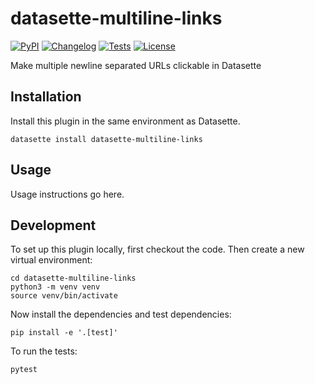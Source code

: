 # datasette-multiline-links

[![PyPI](https://img.shields.io/pypi/v/datasette-multiline-links.svg)](https://pypi.org/project/datasette-multiline-links/)
[![Changelog](https://img.shields.io/github/v/release/simonw/datasette-multiline-links?include_prereleases&label=changelog)](https://github.com/simonw/datasette-multiline-links/releases)
[![Tests](https://github.com/simonw/datasette-multiline-links/workflows/Test/badge.svg)](https://github.com/simonw/datasette-multiline-links/actions?query=workflow%3ATest)
[![License](https://img.shields.io/badge/license-Apache%202.0-blue.svg)](https://github.com/simonw/datasette-multiline-links/blob/main/LICENSE)

Make multiple newline separated URLs clickable in Datasette

## Installation

Install this plugin in the same environment as Datasette.

    datasette install datasette-multiline-links

## Usage

Usage instructions go here.

## Development

To set up this plugin locally, first checkout the code. Then create a new virtual environment:

    cd datasette-multiline-links
    python3 -m venv venv
    source venv/bin/activate

Now install the dependencies and test dependencies:

    pip install -e '.[test]'

To run the tests:

    pytest

